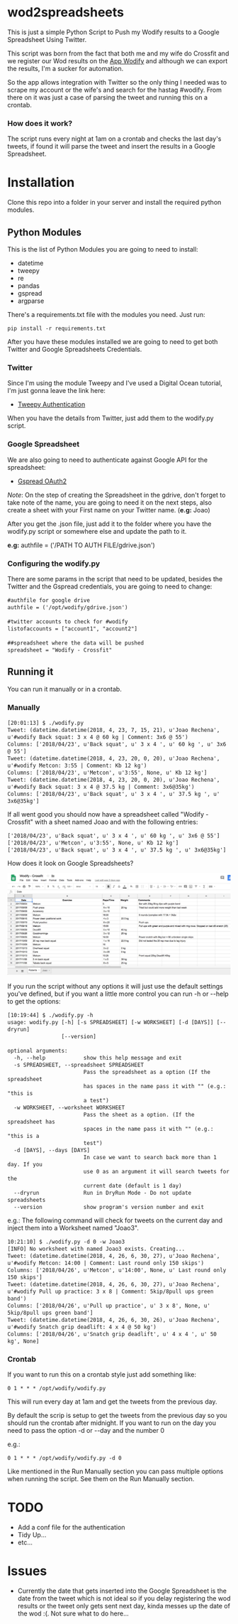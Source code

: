 # wod2spreadsheets
This is just a simple Python Script to Push my Wodify results to a Google Spreadsheet Using Twitter.

This script was born from the fact that both me and my wife do Crossfit and we register our Wod results on the [App Wodify]([https://app.wodify.com/WodifyAdminTheme/LoginEntry.aspx) and although we can export the results, I'm a sucker for automation. 

So the app allows integration with Twitter so the only thing I needed was to scrape my account or the wife's and search for the hastag #wodify. From there on it was just a case of parsing the tweet and running this on a crontab. 

### How does it work?
The script runs every night at 1am on a crontab and checks the last day's tweets, if found it will parse the tweet and insert the results in a Google Spreadsheet. 

# Installation

Clone this repo into a folder in your server and install the required python modules.

## **Python Modules**

This is the list of Python Modules you are going to need to install:

* datetime
* tweepy
* re
* pandas
* gspread
* argparse

There's a requirements.txt file with the modules you need. Just run:

```
pip install -r requirements.txt
```

After you have these modules installed we are going to need to get both Twitter and Google Spreadsheets Credentials. 

### Twitter

Since I'm using the module Tweepy and I've used a Digital Ocean tutorial, I'm just gonna leave the link here:

* [Tweepy Authentication](https://www.digitalocean.com/community/tutorials/how-to-authenticate-a-python-application-with-twitter-using-tweepy-on-ubuntu-14-04)

When you have the details from Twitter, just add them to the wodify.py script. 

### Google Spreadsheet
We are also going to need to authenticate against Google API for the spreadsheet:

* [Gspread OAuth2](http://gspread.readthedocs.io/en/latest/oauth2.html)

_Note_: On the step of creating the Spreadsheet in the gdrive, don't forget to take note of the name, you are going to need it on the next steps, also create a sheet with your First name on your Twitter name. (**e.g:** Joao)

After you get the .json file, just add it to the folder where you have the wodify.py script or somewhere else and update the path to it.

**e.g:** authfile = ('/PATH TO AUTH FILE/gdrive.json')

### Configuring the wodify.py
There are some params in the script that need to be updated, besides the Twitter and the Gspread credentials, you are going to need to change:

```
#authfile for google drive
authfile = ('/opt/wodify/gdrive.json')

#twitter accounts to check for #wodify
listofaccounts = ["account1", "account2"]

##spreadsheet where the data will be pushed
spreadsheet = "Wodify - Crossfit" 

```

## Running it
You can run it manually or in a crontab.

### Manually


```
[20:01:13] $ ./wodify.py
Tweet: (datetime.datetime(2018, 4, 23, 7, 15, 21), u'Joao Rechena', u'#wodify Back squat: 3 x 4 @ 60 kg | Comment: 3x6 @ 55')
Columns: ['2018/04/23', u'Back squat', u' 3 x 4 ', u' 60 kg ', u' 3x6 @ 55']
Tweet: (datetime.datetime(2018, 4, 23, 20, 0, 20), u'Joao Rechena', u'#wodify Metcon: 3:55 | Comment: Kb 12 kg')
Columns: ['2018/04/23', u'Metcon', u'3:55', None, u' Kb 12 kg']
Tweet: (datetime.datetime(2018, 4, 23, 20, 0, 20), u'Joao Rechena', u'#wodify Back squat: 3 x 4 @ 37.5 kg | Comment: 3x6@35kg')
Columns: ['2018/04/23', u'Back squat', u' 3 x 4 ', u' 37.5 kg ', u' 3x6@35kg']

```

If all went good you should now have a spreadsheet called "Wodify - Crossfit" with a sheet named Joao and with the following entries:

```
['2018/04/23', u'Back squat', u' 3 x 4 ', u' 60 kg ', u' 3x6 @ 55']
['2018/04/23', u'Metcon', u'3:55', None, u' Kb 12 kg']
['2018/04/23', u'Back squat', u' 3 x 4 ', u' 37.5 kg ', u' 3x6@35kg']
```

How does it look on Google Spreadsheets?

<img src="images/Wodify_Crossfit_Google_Sheets.jpg">

If you run the script without any options it will just use the default settings you've defined, but if you want a little more control you can run -h or --help to get the options:

```
[10:19:44] $ ./wodify.py -h
usage: wodify.py [-h] [-s SPREADSHEET] [-w WORKSHEET] [-d [DAYS]] [--dryrun]
                 [--version]

optional arguments:
  -h, --help            show this help message and exit
  -s SPREADSHEET, --spreadsheet SPREADSHEET
                        Pass the spreadsheet as a option (If the spreadsheet
                        has spaces in the name pass it with "" (e.g.: "this is
                        a test")
  -w WORKSHEET, --worksheet WORKSHEET
                        Pass the sheet as a option. (If the spreadsheet has
                        spaces in the name pass it with "" (e.g.: "this is a
                        test")
  -d [DAYS], --days [DAYS]
                        In case we want to search back more than 1 day. If you
                        use 0 as an argument it will search tweets for the
                        current date (default is 1 day)
  --dryrun              Run in DryRun Mode - Do not update spreadsheets
  --version             show program's version number and exit
```

e.g.: The following command will check for tweets on the current day and inject them into a Worksheet named "Joao3".

```
10:21:10] $ ./wodify.py -d 0 -w Joao3
[INFO] No worksheet with named Joao3 exists. Creating...
Tweet: (datetime.datetime(2018, 4, 26, 6, 30, 27), u'Joao Rechena', u'#wodify Metcon: 14:00 | Comment: Last round only 150 skips')
Columns: ['2018/04/26', u'Metcon', u'14:00', None, u' Last round only 150 skips']
Tweet: (datetime.datetime(2018, 4, 26, 6, 30, 27), u'Joao Rechena', u'#wodify Pull up practice: 3 x 8 | Comment: 5kip/8pull ups green band')
Columns: ['2018/04/26', u'Pull up practice', u' 3 x 8', None, u' 5kip/8pull ups green band']
Tweet: (datetime.datetime(2018, 4, 26, 6, 30, 26), u'Joao Rechena', u'#wodify Snatch grip deadlift: 4 x 4 @ 50 kg')
Columns: ['2018/04/26', u'Snatch grip deadlift', u' 4 x 4 ', u' 50 kg', None]

```


### Crontab
If you want to run this on a crontab style just add something like:

```
0 1 * * * /opt/wodify/wodify.py
```

This will run every day at 1am and get the tweets from the previous day. 

By default the scrip is setup to get the tweets from the previous day so you should run the crontab after midnight. If you want to run on the day you need to pass the option -d or --day and the number 0 

e.g.:

```
0 1 * * * /opt/wodify/wodify.py -d 0
```

Like mentioned in the Run Manually section you can pass multiple options when running the script. See them on the Run Manually section. 

# TODO
* Add a conf file for the authentication
* Tidy Up...
* etc...


# Issues
* Currently the date that gets inserted into the Google Spreadsheet is the date from the tweet which is not ideal so if you delay registering the wod results or the tweet only gets sent next day, kinda messes up the date of the wod :(. Not sure what to do here...
